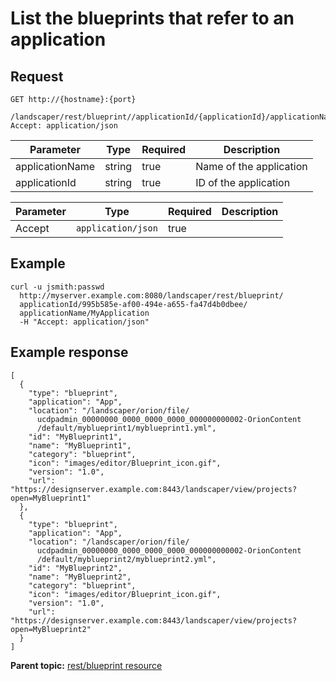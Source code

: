# List the blueprints that refer to an application

## Request

```
GET http://{hostname}:{port}
  /landscaper/rest/blueprint//applicationId/{applicationId}/applicationName/{applicationName}
Accept: application/json

```

|Parameter|Type|Required|Description|
|---------|----|--------|-----------|
|applicationName|string|true|Name of the application|
|applicationId|string|true|ID of the application|

|Parameter|Type|Required|Description|
|---------|----|--------|-----------|
|Accept|`application/json`|true| |

## Example

```
curl -u jsmith:passwd 
  http://myserver.example.com:8080/landscaper/rest/blueprint/
  applicationId/995b585e-af00-494e-a655-fa47d4b0dbee/
  applicationName/MyApplication
  -H "Accept: application/json"
```

## Example response

```
[
  {
    "type": "blueprint",
    "application": "App",
    "location": "/landscaper/orion/file/
      ucdpadmin_00000000_0000_0000_0000_000000000002-OrionContent
      /default/myblueprint1/myblueprint1.yml",
    "id": "MyBlueprint1",
    "name": "MyBlueprint1",
    "category": "blueprint",
    "icon": "images/editor/Blueprint_icon.gif",
    "version": "1.0",
    "url": "https://designserver.example.com:8443/landscaper/view/projects?open=MyBlueprint1"
  },
  {
    "type": "blueprint",
    "application": "App",
    "location": "/landscaper/orion/file/
      ucdpadmin_00000000_0000_0000_0000_000000000002-OrionContent
      /default/myblueprint2/myblueprint2.yml",
    "id": "MyBlueprint2",
    "name": "MyBlueprint2",
    "category": "blueprint",
    "icon": "images/editor/Blueprint_icon.gif",
    "version": "1.0",
    "url": "https://designserver.example.com:8443/landscaper/view/projects?open=MyBlueprint2"
  }
]
```

**Parent topic:** [rest/blueprint resource](../../com.edt.api.doc/topics/rest_blueprint_.md)


